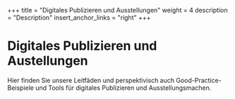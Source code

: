 +++
title = "Digitales Publizieren und Ausstellungen"
weight = 4
description = "Description"
insert_anchor_links = "right"
+++

# Digitales Publizieren und Austellungen

Hier finden Sie unsere Leitfäden und perspektivisch auch Good-Practice-Beispiele und Tools für digitales Publizieren und Ausstellungsmachen.
